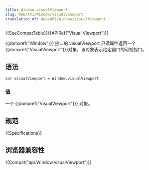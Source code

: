 ```yaml
---
title: Window.visualViewport
slug: Web/API/Window/visualViewport
translation_of: Web/API/Window/visualViewport
---
```

{{SeeCompatTable}}{{APIRef("Visual Viewport")}}

{{domxref("Window")}} 接口的 visualViewport 只读属性返回一个{{domxref("VisualViewport")}}对象，该对象表示给定窗口的可视视口。

## 语法

```plain
var visualViewport = Window.visualViewport
```

### 值

一个 {{domxref("VisualViewport")}} 对象。

## 规范

{{Specifications}}

## 浏览器兼容性

{{Compat("api.Window.visualViewport")}}
